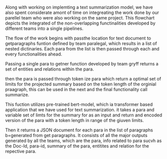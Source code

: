 Along with working on implemting a text summarization model, we have also spent considerate amont of time on integreating the work done by our parellel team who were also working on the same project. This flowchart depicts the integrated of the non-overlapping functinalities developed by different teams into a single pipelines.

The flow of the work begins with passthe location for text document to getparagraphs funtion defined by team paralegal, which results in a list of nested dictinaries. Each para from the list is then passed through each and every functionalities ahead.

Passing a single para to getner function developed by team gryff returns a set of entities and relations within the para. 

then the para is passed through token ize para which return a optimal set of limits for the projected summary based on the token length of the orginial praagraph, this can be used in the next and the final functionality call summarize.

This fuction utilizes pre-trained bert-model, which ia transformer based application that we have used for text summarization. 
it takes a para  and variable set of limts for the summary for as an input and return and encoded version of the para with a token length in range of the giuven limits.

Then it returns a JSON document for each para in the list of paragraphs b=generated from get paragraphs. It consists of all the major outputs generated by all the teams, which are the para, info related to para sucvh as the Doc-Id, para-id, summary of the para, entitites and relation for the repective para.  

